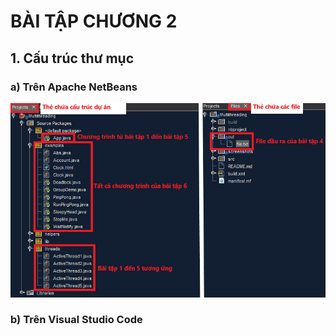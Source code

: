# BÀI TẬP CHƯƠNG 2

## 1. Cấu trúc thư mục

### a) Trên Apache NetBeans
![NetBeans screenshort](screenshots/nb.png)
### b) Trên Visual Studio Code
